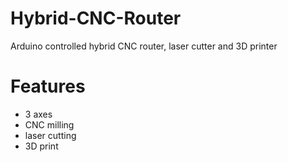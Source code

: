 # Hybrid-CNC-Router
Arduino controlled hybrid CNC router, laser cutter and 3D printer

# Features
* 3 axes
* CNC milling
* laser cutting
* 3D print
